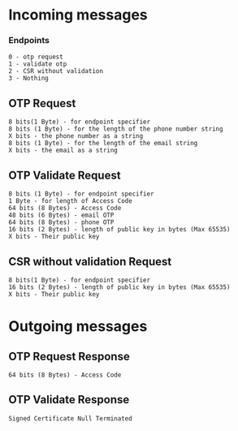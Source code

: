 # Incoming messages
### Endpoints
    0 - otp request
    1 - validate otp
    2 - CSR without validation
    3 - Nothing

## OTP Request
    8 bits(1 Byte) - for endpoint specifier
    8 bits (1 Byte) - for the length of the phone number string
    X bits - the phone number as a string
    8 bits (1 Byte) - for the length of the email string
    X bits - the email as a string

## OTP Validate Request
    8 bits (1 Byte) - for endpoint specifier
    1 Byte - for length of Access Code
    64 bits (8 Bytes) - Access Code
    48 bits (6 Bytes) - email OTP
    64 bits (8 Bytes) - phone OTP
    16 bits (2 Bytes) - length of public key in bytes (Max 65535)
    X bits - Their public key

## CSR without validation Request
    8 bits(1 Byte) - for endpoint specifier
    16 bits (2 Bytes) - length of public key in bytes (Max 65535)
    X bits - Their public key

# Outgoing messages
## OTP Request Response
    64 bits (8 Bytes) - Access Code

## OTP Validate Response
    Signed Certificate Null Terminated

